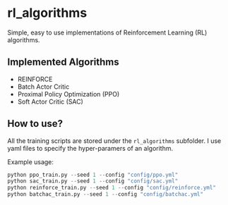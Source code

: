 # rl_algorithms
Simple, easy to use implementations of Reinforcement Learning (RL) algorithms.

## Implemented Algorithms
- REINFORCE
- Batch Actor Critic
- Proximal Policy Optimization (PPO)
- Soft Actor Critic (SAC)

## How to use?
All the training scripts are stored under the `rl_algorithms` subfolder. I use yaml files to 
specify the hyper-paramers of an algorithm. 

Example usage:

```python
python ppo_train.py --seed 1 --config "config/ppo.yml" 
python sac_train.py --seed 1 --config "config/sac.yml" 
python reinforce_train.py --seed 1 --config "config/reinforce.yml" 
python batchac_train.py --seed 1 --config "config/batchac.yml"  
```
